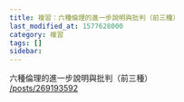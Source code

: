 ```yaml
---
title: 複習：六種倫理的進一步說明與批判（前三種）
last_modified_at: 1577628000
category: 複習
tags: []
sidebar: 
---
```


<p>六種倫理的進一步說明與批判（前三種）<br/>
<a href="/posts/269193592" target="_blank">/posts/269193592</a></p>
<p> </p>
